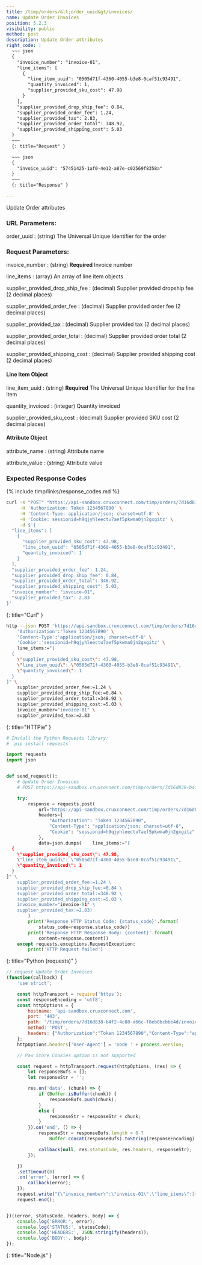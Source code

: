 ```yaml
---
title: /timp/orders/&lt;order_uuid&gt/invoices/
name: Update Order Invoices
position: 5.2.3
visibility: public
method: post
description: Update Order attributes
right_code: |
  ~~~ json
  {
    "invoice_number": "invoice-01",
    "line_items": [
      {
        "line_item_uuid": "0505d71f-4360-4055-b3e8-0caf51c93491",
        "quantity_invoiced": 1,
        "supplier_provided_sku_cost": 47.98
      }
    ],
    "supplier_provided_drop_ship_fee": 0.84,
    "supplier_provided_order_fee": 1.24,
    "supplier_provided_tax": 2.83,
    "supplier_provided_order_total": 348.92,
    "supplier_provided_shipping_cost": 5.03
  }
  ~~~
  {: title="Request" }

  ~~~ json
  {
    "invoice_uuid": "57451425-1af0-4e12-a87e-c02569f8358a"
  }
  ~~~
  {: title="Response" }

---
```

Update Order attributes

### URL Parameters:

order_uuid
: (string) The Universal Unique Identifier for the order


### Request Parameters:

invoice_number
: (string) **Required** Invoice number

line_items
: (array) An array of line item objects

supplier_provided_drop_ship_fee
: (decimal) Supplier provided dropship fee (2 decimal places)

supplier_provided_order_fee
: (decimal) Supplier provided order fee  (2 decimal places)

supplier_provided_tax
: (decimal) Supplier provided tax (2 decimal places)

supplier_provided_order_total
: (decimal) Supplier provided order total (2 decimal places)

supplier_provided_shipping_cost
: (decimal) Supplier provided shipping cost (2 decimal places)


#### Line Item Object

line_item_uuid
: (string) **Required** The Universal Unique Identifier for the line item

quantity_invoiced
: (integer) Quantity invoiced

supplier_provided_sku_cost
: (decimal) Supplier provided SKU cost (2 decimal places)


#### Attribute Object

attribute_name
: (string) Attribute name

attribute_value
: (string) Attribute value

### Expected Response Codes

{% include timp/links/response_codes.md %}


~~~ bash
curl -X "POST" "https://api-sandbox.cruxconnect.com/timp/orders/7d16d838-b4f2-4c88-a66c-f8eb0bcbbe4d/invoices/" \
     -H 'Authorization: Token 1234567890' \
     -H 'Content-Type: application/json; charset=utf-8' \
     -H 'Cookie: sessionid=h9qjyhleectu7aef5pkwma0jn2gxgitz' \
     -d $'{
  "line_items": [
    {
      "supplier_provided_sku_cost": 47.98,
      "line_item_uuid": "0505d71f-4360-4055-b3e8-0caf51c93491",
      "quantity_invoiced": 1
    }
  ],
  "supplier_provided_order_fee": 1.24,
  "supplier_provided_drop_ship_fee": 0.84,
  "supplier_provided_order_total": 348.92,
  "supplier_provided_shipping_cost": 5.03,
  "invoice_number": "invoice-01",
  "supplier_provided_tax": 2.83
}'

~~~
{: title="Curl" }

~~~ bash
http --json POST 'https://api-sandbox.cruxconnect.com/timp/orders/7d16d838-b4f2-4c88-a66c-f8eb0bcbbe4d/invoices/' \
    'Authorization':'Token 1234567890' \
    'Content-Type':'application/json; charset=utf-8' \
    'Cookie':'sessionid=h9qjyhleectu7aef5pkwma0jn2gxgitz' \
    line_items:="[
  {
    \"supplier_provided_sku_cost\": 47.98,
    \"line_item_uuid\": \"0505d71f-4360-4055-b3e8-0caf51c93491\",
    \"quantity_invoiced\": 1
  }
]" \
    supplier_provided_order_fee:=1.24 \
    supplier_provided_drop_ship_fee:=0.84 \
    supplier_provided_order_total:=348.92 \
    supplier_provided_shipping_cost:=5.03 \
    invoice_number="invoice-01" \
    supplier_provided_tax:=2.83

~~~
{: title="HTTPie" }

~~~ python
# Install the Python Requests library:
# `pip install requests`

import requests
import json


def send_request():
    # Update Order Invoices
    # POST https://api-sandbox.cruxconnect.com/timp/orders/7d16d838-b4f2-4c88-a66c-f8eb0bcbbe4d/invoices/

    try:
        response = requests.post(
            url="https://api-sandbox.cruxconnect.com/timp/orders/7d16d838-b4f2-4c88-a66c-f8eb0bcbbe4d/invoices/",
            headers={
                "Authorization": "Token 1234567890",
                "Content-Type": "application/json; charset=utf-8",
                "Cookie": "sessionid=h9qjyhleectu7aef5pkwma0jn2gxgitz",
            },
            data=json.dumps(    line_items:="[
  {
    \"supplier_provided_sku_cost\": 47.98,
    \"line_item_uuid\": \"0505d71f-4360-4055-b3e8-0caf51c93491\",
    \"quantity_invoiced\": 1
  }
]" \
    supplier_provided_order_fee:=1.24 \
    supplier_provided_drop_ship_fee:=0.84 \
    supplier_provided_order_total:=348.92 \
    supplier_provided_shipping_cost:=5.03 \
    invoice_number="invoice-01" \
    supplier_provided_tax:=2.83)
        )
        print('Response HTTP Status Code: {status_code}'.format(
            status_code=response.status_code))
        print('Response HTTP Response Body: {content}'.format(
            content=response.content))
    except requests.exceptions.RequestException:
        print('HTTP Request failed')

~~~
{: title="Python (requests)" }

~~~ javascript
// request Update Order Invoices
(function(callback) {
    'use strict';

    const httpTransport = require('https');
    const responseEncoding = 'utf8';
    const httpOptions = {
        hostname: 'api-sandbox.cruxconnect.com',
        port: '443',
        path: '/timp/orders/7d16d838-b4f2-4c88-a66c-f8eb0bcbbe4d/invoices/',
        method: 'POST',
        headers: {"Authorization":"Token 1234567890","Content-Type":"application/json; charset=utf-8","Cookie":"sessionid=h9qjyhleectu7aef5pkwma0jn2gxgitz"}
    };
    httpOptions.headers['User-Agent'] = 'node ' + process.version;

    // Paw Store Cookies option is not supported

    const request = httpTransport.request(httpOptions, (res) => {
        let responseBufs = [];
        let responseStr = '';

        res.on('data', (chunk) => {
            if (Buffer.isBuffer(chunk)) {
                responseBufs.push(chunk);
            }
            else {
                responseStr = responseStr + chunk;
            }
        }).on('end', () => {
            responseStr = responseBufs.length > 0 ?
                Buffer.concat(responseBufs).toString(responseEncoding) : responseStr;

            callback(null, res.statusCode, res.headers, responseStr);
        });

    })
    .setTimeout(0)
    .on('error', (error) => {
        callback(error);
    });
    request.write("{\"invoice_number\":\"invoice-01\",\"line_items\":[{\"line_item_uuid\":\"0505d71f-4360-4055-b3e8-0caf51c93491\",\"quantity_invoiced\":1,\"supplier_provided_sku_cost\":47.98}],\"supplier_provided_drop_ship_fee\":0.84,\"supplier_provided_order_fee\":1.24,\"supplier_provided_tax\":2.83,\"supplier_provided_order_total\":348.92,\"supplier_provided_shipping_cost\":5.03}")
    request.end();


})((error, statusCode, headers, body) => {
    console.log('ERROR:', error);
    console.log('STATUS:', statusCode);
    console.log('HEADERS:', JSON.stringify(headers));
    console.log('BODY:', body);
});

~~~
{: title="Node.js" }
